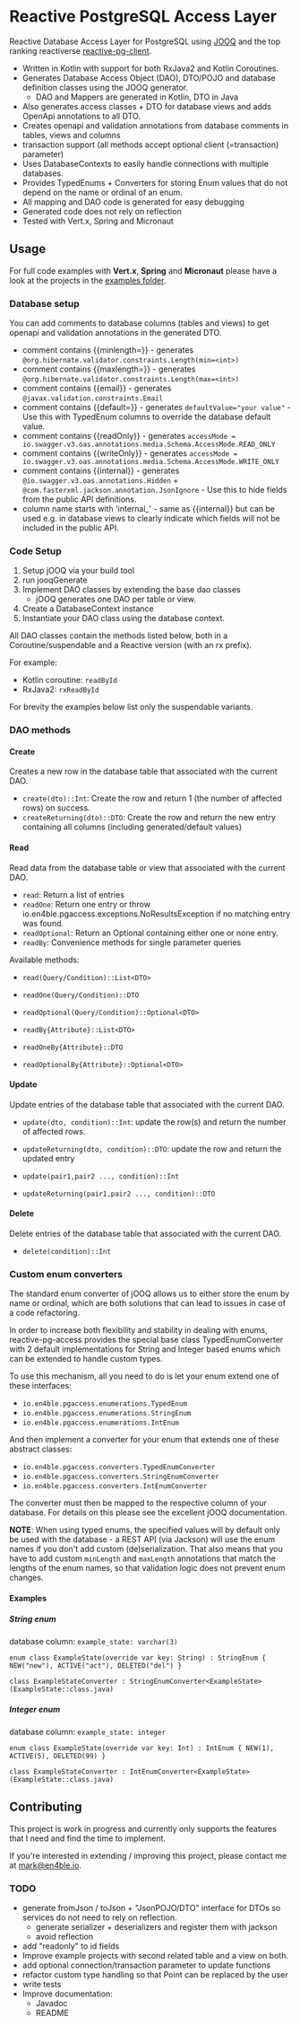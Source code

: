 # Reactive PostgreSQL Access Layer #

Reactive Database Access Layer for PostgreSQL using [JOOQ](https://jooq.org/) and the top ranking reactiverse [reactive-pg-client](https://www.julienviet.com/reactive-pg-client/).

* Written in Kotlin with support for both RxJava2 and Kotlin Coroutines.
* Generates Database Access Object (DAO), DTO/POJO and database definition classes using the JOOQ generator.
    * DAO and Mappers are generated in Kotlin, DTO in Java 
* Also generates access classes + DTO for database views and adds OpenApi annotations to all DTO.
* Creates openapi and validation annotations from database comments in tables, views and columns 
* transaction support (all methods accept optional client (=transaction) parameter)
* Uses DatabaseContexts to easily handle connections with multiple databases.
* Provides TypedEnums + Converters for storing Enum values that do not depend on the name or ordinal of an enum.
* All mapping and DAO code is generated for easy debugging
* Generated code does not rely on reflection
* Tested with Vert.x, Spring and Micronaut
 
## Usage

For full code examples with **Vert.x**, **Spring** and **Micronaut** please have a look at the projects in the [examples folder](examples).


### Database setup

You can add comments to database columns (tables and views) to get openapi and validation annotations in the generated DTO.

* comment contains {{minlength=<int>}} - generates ``@org.hibernate.validator.constraints.Length(min=<int>)``
* comment contains {{maxlength=<int>}} - generates ``@org.hibernate.validator.constraints.Length(max=<int>)`` 
* comment contains {{email}} - generates ``@javax.validation.constraints.Email``
* comment contains {{default=<string>}} - generates ``defaultValue="your value"`` - Use this with TypedEnum columns to override the database default value.
* comment contains {{readOnly}} - generates ``accessMode = io.swagger.v3.oas.annotations.media.Schema.AccessMode.READ_ONLY``
* comment contains {{writeOnly}} - generates ``accessMode = io.swagger.v3.oas.annotations.media.Schema.AccessMode.WRITE_ONLY``
* comment contains {{internal}} - generates ``@io.swagger.v3.oas.annotations.Hidden`` + ``@com.fasterxml.jackson.annotation.JsonIgnore`` - Use this to hide fields from the public API definitions.
* column name starts with 'internal_' - same as {{internal}} but can be used e.g. in database views to clearly indicate which fields will not be included in the public API.

### Code Setup

1. Setup jOOQ via your build tool
2. run jooqGenerate
3. Implement DAO classes by extending the base dao classes
    * jOOQ generates one DAO per table or view.
4. Create a DatabaseContext instance
5. Instantiate your DAO class using the database context.

All DAO classes contain the methods listed below, both in a Coroutine/suspendable and a Reactive version (with an rx prefix).

For example:

* Kotlin coroutine: ``readById``
* RxJava2: ``rxReadById``

For brevity the examples below list only the suspendable variants. 

### DAO methods

#### Create

Creates a new row in the database table that associated with the current DAO.

* ``create(dto)::Int``: Create the row and return 1 (the number of affected rows) on success.
* ``createReturning(dto)::DTO``: Create the row and return the new entry containing all columns (including generated/default values)


#### Read

Read data from the database table or view that associated with the current DAO.

* ``read``: Return a list of entries  
* ``readOne``: Return one entry or throw io.en4ble.pgaccess.exceptions.NoResultsException if no matching entry was found.
* ``readOptional``: Return an Optional containing either one or none entry.
* ``readBy``: Convenience methods for single parameter queries

Available methods:

* ``read(Query/Condition)::List<DTO>``
* ``readOne(Query/Condition)::DTO``
* ``readOptional(Query/Condition)::Optional<DTO>``

* ``readBy{Attribute}::List<DTO>``
* ``readOneBy{Attribute}::DTO``
* ``readOptionalBy{Attribute}::Optional<DTO>``

#### Update

Update entries of the database table that associated with the current DAO.

* ``update(dto, condition)::Int``: update the row(s) and return the number of affected rows.
* ``updateReturning(dto, condition)::DTO``: update the row and return the updated entry
 
* ``update(pair1,pair2 ..., condition)::Int``
* ``updateReturning(pair1,pair2 ..., condition)::DTO``

#### Delete

Delete entries of the database table that associated with the current DAO.

* ``delete(condition)::Int``

### Custom enum converters

The standard enum converter of jOOQ allows us to either store the enum by name or ordinal, which are both solutions that
can lead to issues in case of a code refactoring.

In order to increase both flexibility and stability in dealing with enums, reactive-pg-access provides the special base class 
TypedEnumConverter with 2 default implementations for String and Integer based enums which can be extended to handle custom types.

To use this mechanism, all you need to do is let your enum extend one of these interfaces: 

* ``io.en4ble.pgaccess.enumerations.TypedEnum``
* ``io.en4ble.pgaccess.enumerations.StringEnum``
* ``io.en4ble.pgaccess.enumerations.IntEnum``

And then implement a converter for your enum that extends one of these abstract classes:

* ``io.en4ble.pgaccess.converters.TypedEnumConverter``
* ``io.en4ble.pgaccess.converters.StringEnumConverter``
* ``io.en4ble.pgaccess.converters.IntEnumConverter``

The converter must then be mapped to the respective column of your database. 
For details on this please see the excellent jOOQ documentation.


**NOTE**: When using typed enums, the specified values will by default only be used with the database - a REST API (via Jackson) will 
use the enum names if you don't add custom (de)serialization. That also means that you have to add custom ``minLength`` and ``maxLength`` 
annotations that match the lengths of the enum names, so that validation logic does not prevent enum changes. 


#### Examples

##### String enum

database column: ``example_state: varchar(3)``

``
enum class ExampleState(override var key: String) : StringEnum {
    NEW("new"), ACTIVE("act"), DELETED("del")
}
``

``class ExampleStateConverter : StringEnumConverter<ExampleState>(ExampleState::class.java)``

##### Integer enum

database column: ``example_state: integer``

``
enum class ExampleState(override var key: Int) : IntEnum {
    NEW(1), ACTIVE(5), DELETED(99)
}
``

``class ExampleStateConverter : IntEnumConverter<ExampleState>(ExampleState::class.java)``

## Contributing ##

This project is work in progress and currently only supports the features that I need and find the time to implement.

If you're interested in extending / improving this project, please contact me at mark@en4ble.io.

### TODO

* generate fromJson / toJson + "JsonPOJO/DTO" interface for DTOs so services do not need to rely on reflection.
    * generate serializer + deserializers and register them with jackson
    * avoid reflection
* add "readonly" to id fields
* Improve example projects with second related table and a view on both.
* add optional connection/transaction parameter to update functions
* refactor custom type handling so that Point can be replaced by the user
* write tests
* Improve documentation:
    * Javadoc
    * README 
